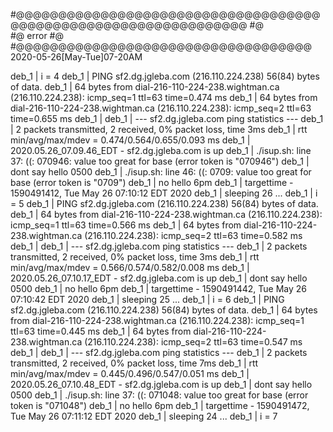 

#@@@@@@@@@@@@@@@@@@@@@@@@@@@@@@@@@@@@@@@@@@@@@@@@@@@@@@@@@@@@@@@@
#@  
#@  error
#@  
#@@@@@@@@@@@@@@@@@@@@@@@@@@@@@@@@@@@   2020-05-26[May-Tue]07-20AM 



deb_1  | i = 4
deb_1  | PING sf2.dg.jgleba.com (216.110.224.238) 56(84) bytes of data.
deb_1  | 64 bytes from dial-216-110-224-238.wightman.ca (216.110.224.238): icmp_seq=1 ttl=63 time=0.474 ms
deb_1  | 64 bytes from dial-216-110-224-238.wightman.ca (216.110.224.238): icmp_seq=2 ttl=63 time=0.655 ms
deb_1  |
deb_1  | --- sf2.dg.jgleba.com ping statistics ---
deb_1  | 2 packets transmitted, 2 received, 0% packet loss, time 3ms
deb_1  | rtt min/avg/max/mdev = 0.474/0.564/0.655/0.093 ms
deb_1  | 2020.05.26_07.09.46_EDT - sf2.dg.jgleba.com is up
deb_1  | ./isup.sh: line 37: ((: 070946: value too great for base (error token is "070946")
deb_1  | dont say hello 0500
deb_1  | ./isup.sh: line 46: ((: 0709: value too great for base (error token is "0709")
deb_1  | no hello 6pm
deb_1  |  targettime - 1590491412, Tue May 26 07:10:12 EDT 2020
deb_1  | sleeping 26 ...
deb_1  | i = 5
deb_1  | PING sf2.dg.jgleba.com (216.110.224.238) 56(84) bytes of data.
deb_1  | 64 bytes from dial-216-110-224-238.wightman.ca (216.110.224.238): icmp_seq=1 ttl=63 time=0.566 ms
deb_1  | 64 bytes from dial-216-110-224-238.wightman.ca (216.110.224.238): icmp_seq=2 ttl=63 time=0.582 ms
deb_1  |
deb_1  | --- sf2.dg.jgleba.com ping statistics ---
deb_1  | 2 packets transmitted, 2 received, 0% packet loss, time 3ms
deb_1  | rtt min/avg/max/mdev = 0.566/0.574/0.582/0.008 ms
deb_1  | 2020.05.26_07.10.17_EDT - sf2.dg.jgleba.com is up
deb_1  | dont say hello 0500
deb_1  | no hello 6pm
deb_1  |  targettime - 1590491442, Tue May 26 07:10:42 EDT 2020
deb_1  | sleeping 25 ...
deb_1  | i = 6
deb_1  | PING sf2.dg.jgleba.com (216.110.224.238) 56(84) bytes of data.
deb_1  | 64 bytes from dial-216-110-224-238.wightman.ca (216.110.224.238): icmp_seq=1 ttl=63 time=0.445 ms
deb_1  | 64 bytes from dial-216-110-224-238.wightman.ca (216.110.224.238): icmp_seq=2 ttl=63 time=0.547 ms
deb_1  |
deb_1  | --- sf2.dg.jgleba.com ping statistics ---
deb_1  | 2 packets transmitted, 2 received, 0% packet loss, time 7ms
deb_1  | rtt min/avg/max/mdev = 0.445/0.496/0.547/0.051 ms
deb_1  | 2020.05.26_07.10.48_EDT - sf2.dg.jgleba.com is up
deb_1  | dont say hello 0500
deb_1  | ./isup.sh: line 37: ((: 071048: value too great for base (error token is "071048")
deb_1  | no hello 6pm
deb_1  |  targettime - 1590491472, Tue May 26 07:11:12 EDT 2020
deb_1  | sleeping 24 ...
deb_1  | i = 7

